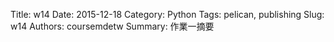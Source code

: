 Title: w14
Date: 2015-12-18
Category: Python
Tags: pelican, publishing
Slug: w14
Authors: coursemdetw
Summary: 作業一摘要

<!-- 導入 brython.js -->

<script type="text/javascript" src="http://brython.info/src/brython_dist.js"></script>

<!-- 啟動 brython() -->

<script>
window.onload=function(){
brython(1);
}
</script>

<!-- 以下利用 Brython 程式執行繪圖 -->

<canvas id="plotarea3" width="200" height="200"></canvas>

<script type="text/python3">
# 導入 doc
from browser import document as doc
from browser import console
import math

# 準備繪圖畫布
canvas3 = doc["plotarea3"]
ctx3 = canvas3.getContext("2d")

# 開始畫直線
for i in range(11):
    ctx3.beginPath()
    ctx3.lineWidth = 5
    ctx3.moveTo(0,0+i*20 )
    ctx3.lineTo(200,0+i*20 )
    ctx3.strokeStyle = "#0000ff"
    ctx3.stroke()
for i in range(11):
    ctx3.beginPath()
    ctx3.lineWidth = 5
    ctx3.moveTo(0+i*20, 0)
    ctx3.lineTo(0+i*20, 200)
    ctx3.strokeStyle = "#FF0000"
    ctx3.stroke()


</script>


<script>
window.onload=function(){
brython(1);
}
</script>
